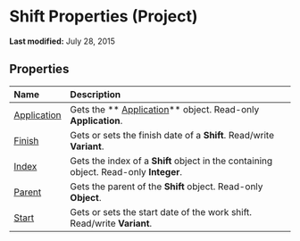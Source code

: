 
# Shift Properties (Project)

 **Last modified:** July 28, 2015


## Properties



|**Name**|**Description**|
|:-----|:-----|
| [Application](59c941ed-2cb4-4cf8-5526-e9489abd619a.md)|Gets the  ** [Application](8eb91712-7784-a102-38c0-19bb056c27e9.md)** object. Read-only **Application**.|
| [Finish](f91768b9-fb9b-d557-31a4-5284fb037237.md)|Gets or sets the finish date of a  **Shift**. Read/write  **Variant**.|
| [Index](dae37122-f745-2728-5004-b3b3d7ad188a.md)|Gets the index of a  **Shift** object in the containing object. Read-only **Integer**.|
| [Parent](bb657345-0310-d616-1fd8-e08155cb8ddf.md)|Gets the parent of the  **Shift** object. Read-only **Object**.|
| [Start](0e5232a0-a056-8933-a9cc-87c516784302.md)|Gets or sets the start date of the work shift. Read/write  **Variant**.|
